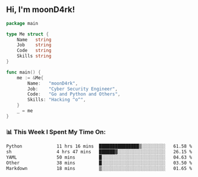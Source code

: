 <h2> Hi, I'm moonD4rk!</h2>

```go
package main

type Me struct {
	Name   string
	Job    string
	Code   string
	Skills string
}

func main() {
	me := &Me{
		Name:   "moonD4rk",
		Job:    "Cyber Security Engineer",
		Code:   "Go and Python and Others",
		Skills: "Hacking ^o^",
	}
	_ = me
}
```

<h3>📊 This Week I Spent My Time On:</h3>
<!-- <img align='right' src="https://github-readme-stats.vercel.app/api?username=moond4rk&show_icons=true&theme=radical", width="300" height="150"> -->

<!--START_SECTION:waka-->

```txt
Python             11 hrs 16 mins  ███████████████▒░░░░░░░░░   61.58 %
sh                 4 hrs 47 mins   ██████▓░░░░░░░░░░░░░░░░░░   26.15 %
YAML               50 mins         █░░░░░░░░░░░░░░░░░░░░░░░░   04.63 %
Other              38 mins         █░░░░░░░░░░░░░░░░░░░░░░░░   03.50 %
Markdown           18 mins         ▒░░░░░░░░░░░░░░░░░░░░░░░░   01.65 %
```

<!--END_SECTION:waka-->


